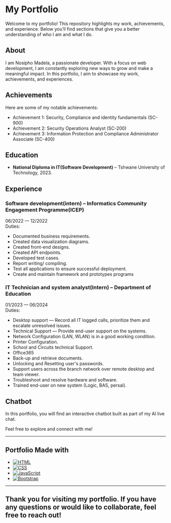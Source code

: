 # My Portfolio

Welcome to my portfolio! This repository highlights my work, achievements, and experience. Below you’ll find sections that give you a better understanding of who I am and what I do.

## About

I am Nosipho Madela, a passionate developer. With a focus on web development, I am constantly exploring new ways to grow and make a meaningful impact. In this portfolio, I aim to showcase my work, achievements, and experiences.

## Achievements

Here are some of my notable achievements:
- Achievement 1: Security, Compliance and identity fundamentals (SC-900)
- Achievement 2: Security Operations Analyst (SC-200)
- Achievement 3: Information Protection and Compliance Administrator Associate (SC-400)

## Education

- **National Diploma in IT(Software Development)** – Tshwane University of Technology, 2023.


## Experience

### Software development(intern) – Informatics Community Engagement Programme(ICEP)
06/2022 — 12/2022  
Duties:
- Documented business requirements.
- Created data visualization diagrams.
- Created front-end designs.
- Created API endpoints.
- Developed test cases.
- Report writing/ compiling.
- Test all applications to ensure successful deployment.
- Create and maintain framework and prototypes programs

### IT Technician and system analyst(Intern) – Department of Education
01/2023 — 06/2024  
Duties:
- Desktop support — Record all IT logged calls, prioritize them and escalate unresolved issues.
- Technical Support — Provide end-user support on the systems.
- Network Configuration (LAN, WLAN) is in a good working condition.
- Printer Configuration.
- School and Circuits technical Support.
- Office365
- Back-up and retrieve documents.
- Unlocking and Resetting user's passwords.
- Support users across the branch network over remote desktop and team viewer.
- Troubleshoot and resolve hardware and software.
- Trained end-user on new system (Logic, BAS, persal).

## Chatbot

In this portfolio, you will find an interactive chatbot built as part of my AI live chat. 

Feel free to explore and connect with me!

---
## Portfolio Made with

- [![HTML](https://img.shields.io/badge/HTML5-E34F26?style=for-the-badge&logo=html5&logoColor=white)](https://html.com) 
- [![CSS](https://img.shields.io/badge/CSS3-1572B6?style=for-the-badge&logo=css3&logoColor=white)](https://css3.com)
- [![JavaScript](https://img.shields.io/badge/JavaScript-F7DF1E?style=for-the-badge&logo=javascript&logoColor=black)](https://www.javascript.com) 
- [![Bootstrap](https://img.shields.io/badge/Bootstrap-563D7C?style=for-the-badge&logo=bootstrap&logoColor=white)](https://getbootstrap.com) 

---
Thank you for visiting my portfolio. If you have any questions or would like to collaborate, feel free to reach out!
---

